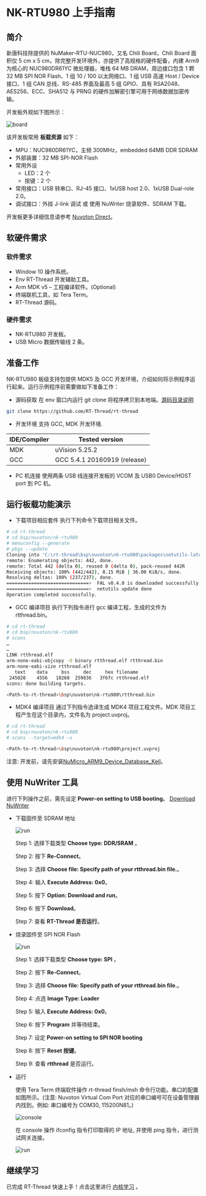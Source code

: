# NK-RTU980 上手指南

## 简介

新唐科技除提供的 NuMaker-RTU-NUC980，又名 Chili Board，Chili Board 面积仅 5 cm x 5 cm，除完整开发环境外，亦提供了高规格的硬件配备，内建 Arm9 为核心的 NUC980DR61YC 微处理器，堆栈 64 MB DRAM，周边接口包含 1 颗 32 MB SPI NOR Flash、1 组 10 / 100 以太网络口、1 组 USB 高速 Host / Device 接口、1 组 CAN 总线、RS-485 界面及最高 5 组 GPIO、具有 RSA2048、AES256、ECC、SHA512 与 PRNG 的硬件加解密引擎可用于网络数据加密传输。

开发板外观如下图所示：

![board](figures/board.png)

该开发板常用 **板载资源** 如下：

- MPU：NUC980DR61YC，主频 300MHz，embedded 64MB DDR SDRAM
- 外部装置：32 MB SPI-NOR Flash
- 常用外设
  - LED：2 个
  - 按键：2 个
- 常用接口：USB 转串口、RJ-45 接口、1xUSB host 2.0、1xUSB Dual-role 2.0。
- 调试接口：外挂 J-link 调试 或 使用 NuWriter 烧录软件、SDRAM 下载。

开发板更多详细信息请参考 [Nuvoton Direct](https://direct.nuvoton.com/tw/numaker-rtu-nuc980)。

## 软硬件需求

### 软件需求

- Window 10 操作系统。
- Env RT-Thread 开发辅助工具。
- Arm MDK v5 – 工程编译软件。(Optional)
- 终端联机工具，如 Tera Term。
- RT-Thread 源码。

### 硬件需求

- NK-RTU980 开发板。
- USB Micro 数据传输线 2 条。

## 准备工作

NK-RTU980 板级支持包提供 MDK5 及 GCC 开发环境，介绍如何将示例程序运行起来。运行示例程序前需要做如下准备工作：

- 源码获取
在 env 窗口内运行 git clone 将程序拷贝到本地端。[源码目录说明](../src_code_introduction/rtthread_dir.md)

```bash
git clone https://github.com/RT-Thread/rt-thread
```

- 开发环境
支持 GCC, MDK 开发环境.

| IDE/Compiler  | Tested version            |
| ---------- | ---------------------------- |
| MDK        | uVision 5.25.2               |
| GCC        | GCC 5.4.1 20160919 (release) |

- PC 机连接
使用两条 USB 线连接开发板的 VCOM 及 USB0 Device/HOST port 到 PC 机。

## 运行板载功能演示

- 下载项目相应套件
执行下列命令下载项目相关文件。

```bash
# cd rt-thread
# cd bsp/nuvoton/nk-rtu980
# menuconfig --generate
# pkgs --update
Cloning into 'C:\rt-thread\bsp\nuvoton\nk-rtu980\packages\netutils-latest'...
remote: Enumerating objects: 442, done.
remote: Total 442 (delta 0), reused 0 (delta 0), pack-reused 442R
Receiving objects: 100% (442/442), 8.15 MiB | 36.00 KiB/s, done.
Resolving deltas: 100% (237/237), done.
==============================>  FAL v0.4.0 is downloaded successfully.
==============================>  netutils update done
Operation completed successfully.
```

- GCC 编译项目
执行下列指令进行 gcc 编译工程，生成的文件为 rtthread.bin。

```bash
# cd rt-thread
# cd bsp/nuvoton/nk-rtu980
# scons
…
…
LINK rtthread.elf
arm-none-eabi-objcopy -O binary rtthread.elf rtthread.bin
arm-none-eabi-size rtthread.elf
   text    data     bss     dec     hex filename
 245020    4556   10260  259836   3f6fc rtthread.elf
scons: done building targets.

<Path-to-rt-thread>\bsp\nuvoton\nk-rtu980\rtthread.bin
```

- MDK4 编译项目
通过下列指令选译生成 MDK4 项目工程文件。MDK 项目工程产生在这个目录内，文件名为 project.uvproj。

```bash
# cd rt-thread
# cd bsp/nuvoton/nk-rtu980
# scons --target=mdk4 –s

<Path-to-rt-thread>\bsp\nuvoton\nk-rtu980\project.uvproj
```

注意: 开发前，请先安装[NuMicro_ARM9_Device_Database_Keil](https://www.nuvoton.com/resource-download.jsp?tp_GUID=SW1820201207155701)。

## 使用 NuWriter 工具

进行下列操作之前，需先设定 **Power-on setting to USB booting**。
 [Download NuWriter](https://github.com/OpenNuvoton/NUC980_NuWriter)

- 下载固件至 SDRAM 地址

    ![run](figures/nuwriter-sdram-download.gif)

    Step 1: 选择下载类型 **Choose type: DDR/SRAM** 。

    Step 2: 按下 **Re-Connect**。

    Step 3: 选择 **Choose file: Specify path of your rtthread.bin file.**。

    Step 4: 输入 **Execute Address: 0x0**。

    Step 5: 按下 **Option: Download and run**。

    Step 6: 按下 **Download**。

    Step 7: 查看 **RT-Thread 是否运行**。

- 烧录固件至 SPI NOR Flash

    ![run](figures/nuwriter-spinor-program.gif)

    Step 1: 选择下载类型 **Choose type: SPI** 。

    Step 2: 按下 **Re-Connect**。

    Step 3: 选择 **Choose file: Specify path of your rtthread.bin file.**。

    Step 4: 点选 **Image Type: Loader**

    Step 5: 输入 **Execute Address: 0x0**。

    Step 6: 按下 **Program** 并等待结束。

    Step 7: 设定 **Power-on setting to SPI NOR booting**

    Step 8: 按下 **Reset 按键**。

    Step 9: 查看 **rtthread** 是否运行。

- 运行

    使用 Tera Term 终端软件操作 rt-thread finsh/msh 命令行功能。串口的配置如图所示。(注意: Nuvoton Virtual Com Port 对应的串口编号可在设备管理器内找到。例如: 串口编号为 COM30, 115200N81。)

    ![console](figures/console.png)

    在 console 操作 ifconfig 指令打印取得的 IP 地址, 并使用 ping 指令，进行测试网关连接。

    ![run](figures/run.gif)

## 继续学习

已完成 RT-Thread 快速上手！点击这里进行 [内核学习](../../kernel/kernel-video.md) 。

